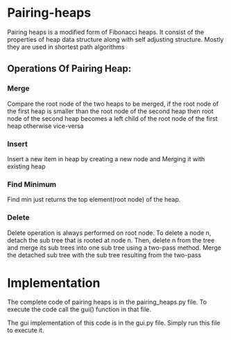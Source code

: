# Pairing-heaps
Pairing heaps is a modified form of Fibonacci heaps. It consist of the properties of heap data structure along with self adjusting structure. Mostly they are used in shortest path algorithms

## Operations Of Pairing Heap:  

### Merge
Compare the root node of the two heaps to be merged, if the root node of the first heap is smaller than the root node of the second heap then root node of the second heap becomes a left child of the root node of the first heap otherwise vice-versa

### Insert
Insert a new item in heap by creating a new node and Merging it with existing heap

### Find Minimum
Find min just returns the top element(root node) of the heap.

### Delete
Delete operation is always performed on root node. To delete a node n, detach the sub tree that is rooted at node n. Then, delete n from the tree and merge its sub trees into one sub tree using a two-pass method. Merge the detached sub tree with the sub tree resulting from the two-pass


# Implementation

The complete code of pairing heaps is in the pairing_heaps.py file. To execute the code call the gui() function in that file.

The gui implementation of this code is in the gui.py file. Simply run this file to execute it.
